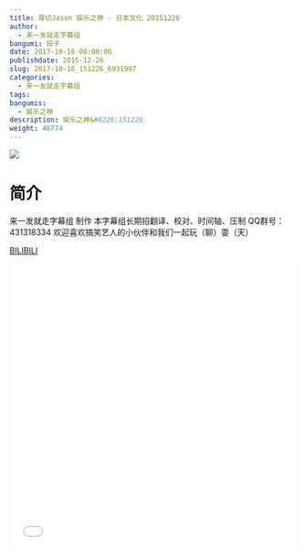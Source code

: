 ```yaml
---
title: 厚切Jason 娱乐之神 - 日本文化 20151226
author: 
  - 来一发就走字幕组
bangumi: 段子
date: 2017-10-16 00:00:00
publishdate: 2015-12-26
slug: 2017-10-16_151226_6931997
categories: 
  - 来一发就走字幕组
tags: 
bangumis: 
  - 娱乐之神
description: 娱乐之神&#8226;151226
weight: 48774
---
```


![](https://i.imgur.com/StAZ1zx.jpg)

# 简介  
来一发就走字幕组 制作 本字幕组长期招翻译、校对、时间轴、压制   QQ群号：431318334 欢迎喜欢搞笑艺人的小伙伴和我们一起玩（聊）耍（天）

  [BILIBILI](https://www.bilibili.com/video/av6931997/)


<div class="vcontainer">  <iframe class='video' src="//www.bilibili.com/blackboard/player.html?cid=11297616&aid=6931997" width="100%" height="500" frameborder="0" allowfullscreen="allowfullscreen"></iframe></div>
